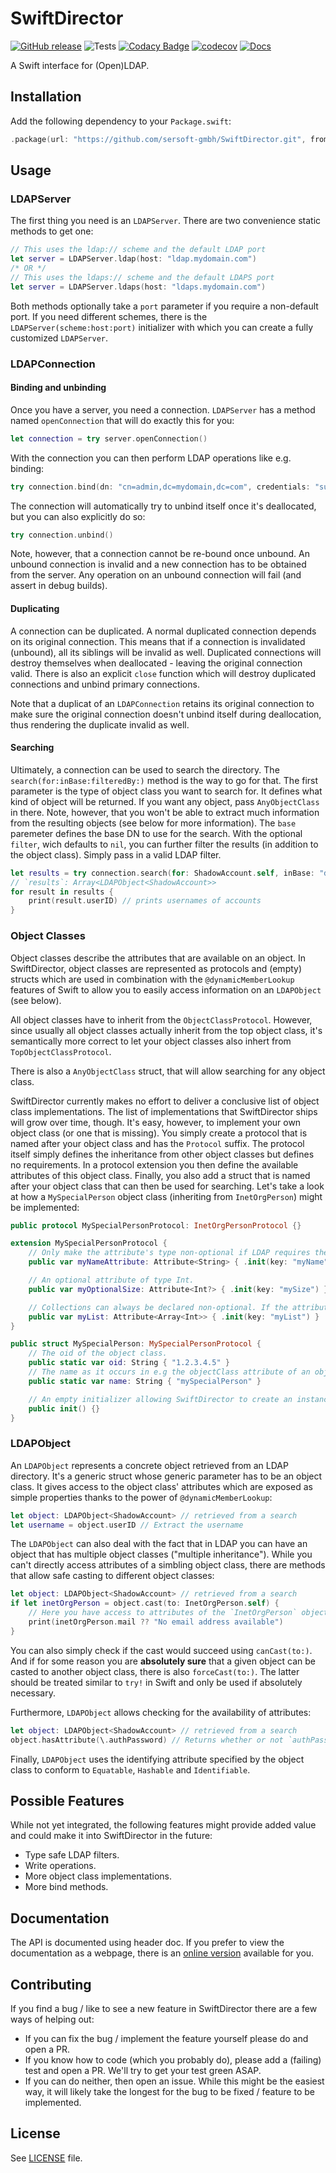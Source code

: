 # SwiftDirector

[![GitHub release](https://img.shields.io/github/release/sersoft-gmbh/SwiftDirector.svg?style=flat)](https://github.com/sersoft-gmbh/SwiftDirector/releases/latest)
![Tests](https://github.com/sersoft-gmbh/SwiftDirector/workflows/Tests/badge.svg)
[![Codacy Badge](https://api.codacy.com/project/badge/Grade/881ad22124074683a8e001bb1864ca71)](https://www.codacy.com/gh/sersoft-gmbh/SwiftDirector?utm_source=github.com&amp;utm_medium=referral&amp;utm_content=sersoft-gmbh/SwiftDirector&amp;utm_campaign=Badge_Grade)
[![codecov](https://codecov.io/gh/sersoft-gmbh/SwiftDirector/branch/master/graph/badge.svg)](https://codecov.io/gh/sersoft-gmbh/SwiftDirector)
[![Docs](https://img.shields.io/badge/-documentation-informational)](https://sersoft-gmbh.github.io/SwiftDirector/documentation/swiftdirector)

A Swift interface for (Open)LDAP.

## Installation

Add the following dependency to your `Package.swift`:
```swift
.package(url: "https://github.com/sersoft-gmbh/SwiftDirector.git", from: "1.0.0"),
```

## Usage

### LDAPServer

The first thing you need is an `LDAPServer`. There are two convenience static methods to get one:
```swift
// This uses the ldap:// scheme and the default LDAP port
let server = LDAPServer.ldap(host: "ldap.mydomain.com")
/* OR */
// This uses the ldaps:// scheme and the default LDAPS port
let server = LDAPServer.ldaps(host: "ldaps.mydomain.com")
```

Both methods optionally take a `port` parameter if you require a non-default port. If you need different schemes, there is the `LDAPServer(scheme:host:port)` initializer with which you can create a fully customized `LDAPServer`.

### LDAPConnection

#### Binding and unbinding
Once you have a server, you need a connection. `LDAPServer` has a method named `openConnection` that will do exactly this for you:
```swift
let connection = try server.openConnection()
```

With the connection you can then perform LDAP operations like e.g. binding:
```swift
try connection.bind(dn: "cn=admin,dc=mydomain,dc=com", credentials: "supersecret")
```

The connection will automatically try to unbind itself once it's deallocated, but you can also explicitly do so:
```swift
try connection.unbind()
```
Note, however, that a connection cannot be re-bound once unbound. An unbound connection is invalid and a new connection has to be obtained from the server. Any operation on an unbound connection will fail (and assert in debug builds).

#### Duplicating

A connection can be duplicated. A normal duplicated connection depends on its original connection. This means that if a connection is invalidated (unbound), all its siblings will be invalid as well.
Duplicated connections will destroy themselves when deallocated - leaving the original connection valid. There is also an explicit `close` function which will destroy duplicated connections and unbind primary connections.

Note that a duplicat of an `LDAPConnection` retains its original connection to make sure the original connection doesn't unbind itself during deallocation, thus rendering the duplicate invalid as well.

#### Searching

Ultimately, a connection can be used to search the directory. The `search(for:inBase:filteredBy:)` method is the way to go for that.
The first parameter is the type of object class you want to search for. It defines what kind of object will be returned. If you want any object, pass `AnyObjectClass` in there. Note, however, that you won't be able to extract much information from the resulting objects (see below for more information).
The `base` paremeter defines the base DN to use for the search.
With the optional `filter`, wich defaults to `nil`, you can further filter the results (in addition to the object class). Simply pass in a valid LDAP filter.

```swift
let results = try connection.search(for: ShadowAccount.self, inBase: "dc=mydomain,dc=com")
// `results`: Array<LDAPObject<ShadowAccount>>
for result in results {
    print(result.userID) // prints usernames of accounts
}
```

### Object Classes

Object classes describe the attributes that are available on an object. In SwiftDirector, object classes are represented as protocols and (empty) structs which are used in combination with the `@dynamicMemberLookup` features of Swift to allow you to easily access information on an `LDAPObject` (see below).

All object classes have to inherit from the `ObjectClassProtocol`. However, since usually all object classes actually inherit from the top object class, it's semantically more correct to let your object classes also inhert from `TopObjectClassProtocol`.

There is also a `AnyObjectClass` struct, that will allow searching for any object class.

SwiftDirector currently makes no effort to deliver a conclusive list of object class implementations. The list of implementations that SwiftDirector ships will grow over time, though. It's easy, however, to implement your own object class (or one that is missing). You simply create a protocol that is named after your object class and has the `Protocol` suffix. The protocol itself simply defines the inheritance from other object classes but defines no requirements. In a protocol extension you then define the available attributes of this object class. Finally, you also add a struct that is named after your object class that can then be used for searching.
Let's take a look at how a `MySpecialPerson` object class (inheriting from `InetOrgPerson`) might be implemented:

```swift
public protocol MySpecialPersonProtocol: InetOrgPersonProtocol {}

extension MySpecialPersonProtocol {
    // Only make the attribute's type non-optional if LDAP requires the precense of the attribute!
    public var myNameAttribute: Attribute<String> { .init(key: "myName") }

    // An optional attribute of type Int.
    public var myOptionalSize: Attribute<Int?> { .init(key: "mySize") }

    // Collections can always be declared non-optional. If the attribute is missing, the value will be an empty collection.
    public var myList: Attribute<Array<Int>> { .init(key: "myList") }
}

public struct MySpecialPerson: MySpecialPersonProtocol {
    // The oid of the object class.
    public static var oid: String { "1.2.3.4.5" }
    // The name as it occurs in e.g the objectClass attribute of an object
    public static var name: String { "mySpecialPerson" }

    // An empty initializer allowing SwiftDirector to create an instance of your object class definition.
    public init() {}
}
```

### LDAPObject

An `LDAPObject` represents a concrete object retrieved from an LDAP directory. It's a generic struct whose generic parameter has to be an object class. It gives access to the object class' attributes which are exposed as simple properties thanks to the power of `@dynamicMemberLookup`:

```swift
let object: LDAPObject<ShadowAccount> // retrieved from a search
let username = object.userID // Extract the username
```

The `LDAPObject` can also deal with the fact that in LDAP you can have an object that has multiple object classes ("multiple inheritance"). While you can't directly access attributes of a simbling object class, there are methods that allow safe casting to different object classes:

```swift
let object: LDAPObject<ShadowAccount> // retrieved from a search
if let inetOrgPerson = object.cast(to: InetOrgPerson.self) {
    // Here you have access to attributes of the `InetOrgPerson` object class
    print(inetOrgPerson.mail ?? "No email address available")
}
```

You can also simply check if the cast would succeed using `canCast(to:)`. And if for some reason you are **absolutely sure** that a given object can be casted to another object class, there is also `forceCast(to:)`. The latter should be treated similar to `try!` in Swift and only be used if absolutely necessary.

Furthermore, `LDAPObject` allows checking for the availability of attributes:

```swift
let object: LDAPObject<ShadowAccount> // retrieved from a search
object.hasAttribute(\.authPassword) // Returns whether or not `authPassword` is available.
```

Finally, `LDAPObject` uses the identifying attribute specified by the object class to conform to `Equatable`, `Hashable` and `Identifiable`.

## Possible Features

While not yet integrated, the following features might provide added value and could make it into SwiftDirector in the future:

-   Type safe LDAP filters.
-   Write operations.
-   More object class implementations.
-   More bind methods.

## Documentation

The API is documented using header doc. If you prefer to view the documentation as a webpage, there is an [online version](https://sersoft-gmbh.github.io/SwiftDirector/documentation/swiftdirector) available for you.

## Contributing

If you find a bug / like to see a new feature in SwiftDirector there are a few ways of helping out:

-   If you can fix the bug / implement the feature yourself please do and open a PR.
-   If you know how to code (which you probably do), please add a (failing) test and open a PR. We'll try to get your test green ASAP.
-   If you can do neither, then open an issue. While this might be the easiest way, it will likely take the longest for the bug to be fixed / feature to be implemented.

## License

See [LICENSE](./LICENSE) file.

